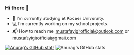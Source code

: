 ### Hi there 👋

- :book: I’m currently studying at Kocaeli University.
- :computer: I’m currently working on my school projects.
- :mailbox_with_mail: How to reach me: mustafayigitofficial@outlook.com or  mustafayigitofficial@gmail.com


[![Anurag's GitHub stats](https://github-readme-stats.vercel.app/api?username=mustafayigit34)](https://github.com/mustafayigit34/github-readme-stats)
![Anurag's GitHub stats](https://github-readme-stats.vercel.app/api?username=mustafayigit34&hide=contribs,prs)
